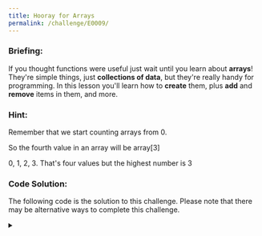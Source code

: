 ```yaml
---
title: Hooray for Arrays
permalink: /challenge/E0009/
---
```


### Briefing: 
If you thought functions were useful just wait until you learn about **arrays**! They're simple things, just **collections of data**, but they're really handy for programming. In this lesson you'll learn how to **create** them, plus **add** and **remove** items in them, and more.

### Hint: 
Remember that we start counting arrays from 0.

So the fourth value in an array will be array[3]

0, 1, 2, 3. That's four values but the highest number is 3

### Code Solution: 
The following code is the solution to this challenge. Please note that there may be alternative ways to complete this challenge.

<details class="has-spoiler spoiler-span">
  <summary></summary>
  <pre><code>
# CHALLENGE 1: Create an array with the following values in it in
#             order:
#             42, 1337, "Coffee", "Anonymous" then print the array.
ch_1 = [42, 1337, "Coffee", "Anonymous"]
print(ch_1)

# CHALLENGE 2: Add two more values to the end of the array you created
#              in CHALLENGE 1: "Blue", "Sky" then print the array.
ch_1.append("Blue")
ch_1.append("Sky")
print(ch_1)

# CHALLENGE 3: Print the fourth value in the array you created in
#              CHALLENGE 1.
print(ch_1[3])

# CHALLENGE 4: Create a dict that includes the following values in
#              order: "Subject": "Hacking", "Grade": "A".
ch_4 = {"Subject": "Hacking", "Grade": "A"}

# CHALLENGE 5: Print the grade value in the dictionary you created in
#              CHALLENGE 4.
print(ch_4["Grade"])
  </code></pre>
</details>
